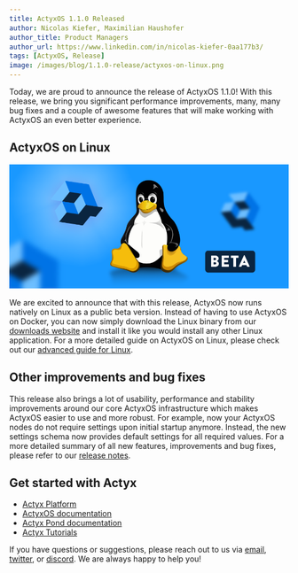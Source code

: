 ```yaml
---
title: ActyxOS 1.1.0 Released
author: Nicolas Kiefer, Maximilian Haushofer
author_title: Product Managers
author_url: https://www.linkedin.com/in/nicolas-kiefer-0aa177b3/
tags: [ActyxOS, Release]
image: /images/blog/1.1.0-release/actyxos-on-linux.png
---
```


Today, we are proud to announce the release of ActyxOS 1.1.0!
With this release, we bring you significant performance improvements, many, many bug fixes and a couple of awesome features that will make working with ActyxOS an even better experience.

<!-- truncate -->

## ActyxOS on Linux

![actyxos-on-linux](../images/blog/1.1.0-release/actyxos-on-linux.png)

We are excited to announce that with this release, ActyxOS now runs natively on Linux as a public beta version. Instead of having to use ActyxOS on Docker, you can now simply download the Linux binary from our [downloads website](https://downloads.actyx.com) and install it like you would install any other Linux application. For a more detailed guide on ActyxOS on Linux, please check out our [advanced guide for Linux](../docs/os/advanced-guides/actyxos-on-linux.md).

## Other improvements and bug fixes

This release also brings a lot of usability, performance and stability improvements around our core ActyxOS infrastructure which makes ActyxOS easier to use and more robust. For example, now your ActyxOS nodes do not require settings upon initial startup anymore. Instead, the new settings schema now provides default settings for all required values. For a more detailed summary of all new features, improvements and bug fixes, please refer to our [release notes](../docs/os/release-notes.md).

## Get started with Actyx

- [Actyx Platform](https://developer.actyx.com/docs/home/actyx_platform)
- [ActyxOS documentation](https://developer.actyx.com/docs/os/general/introduction)
- [Actyx Pond documentation](https://developer.actyx.com/docs/pond/getting-started)
- [Actyx Tutorials](https://developer.actyx.com/docs/learn-actyx)

If you have questions or suggestions, please reach out to us via [email](mailto:developer@actyx.io), [twitter](https://twitter.com/actyx), or [discord](https://discord.gg/262yJhc). We are always happy to help you!
